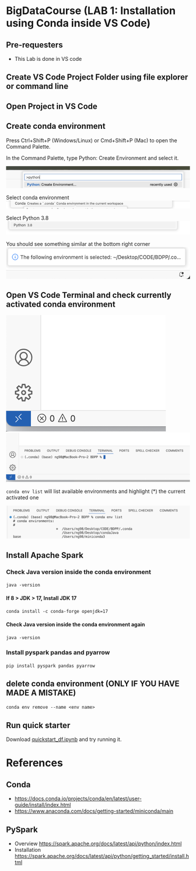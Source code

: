 # BigDataCourse (LAB 1: Installation using Conda inside VS Code)

## Pre-requesters
- This Lab is done in VS code

## Create VS Code Project Folder using file explorer or command line 

## Open Project in VS Code

## Create conda environment
Press Ctrl+Shift+P (Windows/Linux) or Cmd+Shift+P (Mac) to open the Command Palette.

In the Command Palette, type Python: Create Environment and select it.

![](Create_Env_1.png)

Select conda environment
![](Create_Env_2.png)

Select Python 3.8
![](Create_Env_3.png)

You should see something similar at the bottom right corner
![](Create_Env_4.png)


## Open VS Code Terminal and check currently activated conda environment
![](Check_Env_1.png)
![](Check_Env_2.png)

`conda env list` will list available environments and highlight (*) the current activated one

![](Check_Env_3.png)

## Install Apache Spark
### Check Java version inside the conda environment
``java -version``
#### If 8 > JDK > 17, Install JDK 17
``conda install -c conda-forge openjdk=17``
#### Check Java version inside the conda environment again
``java -version``
### Install pyspark pandas and pyarrow
``pip install pyspark pandas pyarrow``

## delete conda environment (ONLY IF YOU HAVE MADE A MISTAKE)
``conda env remove --name <env name>``

## Run quick starter
Download [quickstart_df.ipynb](quickstart_df.ipynb) and try running it.

# References
## Conda 
- https://docs.conda.io/projects/conda/en/latest/user-guide/install/index.html
- https://www.anaconda.com/docs/getting-started/miniconda/main

## PySpark
- Overview https://spark.apache.org/docs/latest/api/python/index.html
- Installation https://spark.apache.org/docs/latest/api/python/getting_started/install.html